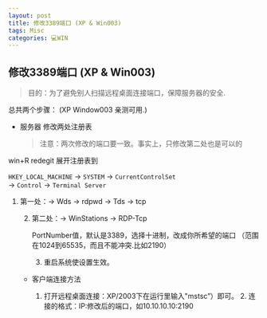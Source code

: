 ```yaml
---
layout: post
title: 修改3389端口 (XP & Win003)  
tags: Misc
categories: 💻WIN
---
```


## 修改3389端口 (XP & Win003)
> 目的：为了避免别人扫描远程桌面连接端口，保障服务器的安全.  


总共两个步骤： (XP Window003 亲测可用.)
- 服务器 修改两处注册表 
	> 注意：两次修改的端口要一致。事实上，只修改第二处也是可以的

win+R redegit
展开注册表到

`HKEY_LOCAL_MACHINE` → `SYSTEM` → `CurrentControlSet`  
→ `Control` → `Terminal Server` 
1. 第一处：→ Wds → rdpwd → Tds → tcp

	2. 第二处：→ WinStations → RDP-Tcp

		PortNumber值，默认是3389，选择十进制，改成你所希望的端口
		（范围在1024到65535，而且不能冲突.比如2190）

		3. 重启系统使设置生效。


	- 客户端连接方法

		1. 打开远程桌面连接：XP/2003下在运行里输入"mstsc”）即可。
			2. 连接的格式：IP:修改后的端口，如10.10.10.10:2190

































